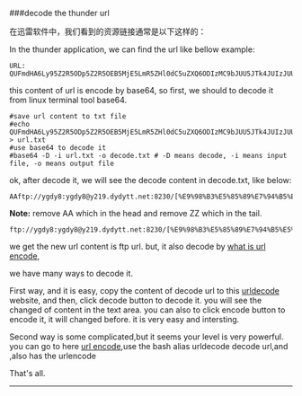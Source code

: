 ###decode the thunder url 

在迅雷软件中，我们看到的资源链接通常是以下这样的：

In the thunder application, we can find the url like bellow example:

```
URL: QUFmdHA6Ly95Z2R5ODp5Z2R5OEB5MjE5LmR5ZHl0dC5uZXQ6ODIzMC9bJUU5JTk4JUIzJUU1JTg1JTg5JUU3JTk0JUI1JUU1JUJEJUIxd3d3LnlnZHk4LmNvbV0uJUU1JUE1JTg3JUU1JUJDJTgyJUU1JThEJTlBJUU1JUEzJUFCLkhELjEwODBwLiVFNSU5QiVCRCVFOCVBRiVBRCVFNCVCOCVBRCVFNSVBRCU5Ny5ta3ZaWg==
```

this content of url is encode by base64, so first, we should to decode it from linux terminal tool base64.

```
#save url content to txt file
#echo QUFmdHA6Ly95Z2R5ODp5Z2R5OEB5MjE5LmR5ZHl0dC5uZXQ6ODIzMC9bJUU5JTk4JUIzJUU1JTg1JTg5JUU3JTk0JUI1JUU1JUJEJUIxd3d3LnlnZHk4LmNvbV0uJUU1JUE1JTg3JUU1JUJDJTgyJUU1JThEJTlBJUU1JUEzJUFCLkhELjEwODBwLiVFNSU5QiVCRCVFOCVBRiVBRCVFNCVCOCVBRCVFNSVBRCU5Ny5ta3ZaWg== > url.txt
#use base64 to decode it
#base64 -D -i url.txt -o decode.txt # -D means decode, -i means input file, -o means output file
```

ok, after decode it, we will see the decode content in decode.txt, like below:

```
AAftp://ygdy8:ygdy8@y219.dydytt.net:8230/[%E9%98%B3%E5%85%89%E7%94%B5%E5%BD%B1www.ygdy8.com].%E5%A5%87%E5%BC%82%E5%8D%9A%E5%A3%AB.HD.1080p.%E5%9B%BD%E8%AF%AD%E4%B8%AD%E5%AD%97.mkvZZ
```

**Note:** remove AA which in the head and remove ZZ which in the tail.

```
ftp://ygdy8:ygdy8@y219.dydytt.net:8230/[%E9%98%B3%E5%85%89%E7%94%B5%E5%BD%B1www.ygdy8.com].%E5%A5%87%E5%BC%82%E5%8D%9A%E5%A3%AB.HD.1080p.%E5%9B%BD%E8%AF%AD%E4%B8%AD%E5%AD%97.mkv
```

we get the new url content is ftp url. but, it also decode by [what is url encode](https://www.thoughtco.com/encoding-urls-3467463),

we have many ways to decode it.

First way, and it is easy, copy the content of decode url to this [urldecode](http://urldecode.org/?text=&mode=encode) website, and then, click decode button to decode it. you will see the changed of content in the text area. you can also to click encode button to encode it, it will changed before. it is very easy and intersting.

Second way is some complicated,but it seems your level is very powerful. you can go to here [url encode](http://unix.stackexchange.com/questions/159253/decoding-url-encoding-percent-encoding),use the bash alias urldecode decode url,and ,also has the urlencode

That's all.

---